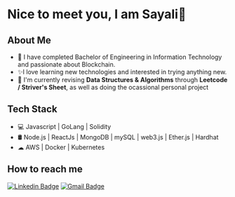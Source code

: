 # Nice to meet you, I am Sayali👋


## About Me

* 🌱 I have completed Bachelor of Engineering in Information Technology and passionate about Blockchain.
* ✨I love learning new technologies and interested in trying anything new.
* 💼 I'm currently revising **Data Structures & Algorithms** through **Leetcode / Striver's Sheet**, as well as doing the ocassional personal project

## Tech Stack

* 💻 Javascript  |  GoLang  |  Solidity
* 🛢️ Node.js | ReactJs | MongoDB | mySQL | web3.js | Ether.js | Hardhat
* ☁ AWS | Docker | Kubernetes

## How to reach me

[![Linkedin Badge](https://img.shields.io/badge/-LinkedIn-blue?style=flat-square&logo=Linkedin&logoColor=white&link=https://www.linkedin.com/in/sayalikukkar11/)](https://www.linkedin.com/in/sayalikukkar11/)
[![Gmail Badge](https://img.shields.io/badge/-Gmail-d14836?style=flat-square&logo=Gmail&logoColor=white&link=mail@sayukukkar11@gmail.com)](mailto:mail@sayukukkar11@gmail.com)









<!--
**Sayalikukkar/sayalikukkar** is a ✨ _special_ ✨ repository because its `README.md` (this file) appears on your GitHub profile.

Here are some ideas to get you started:

- 🔭 I’m currently working on ...
- 🌱 I’m currently learning ...
- 👯 I’m looking to collaborate on ...
- 🤔 I’m looking for help with ...
- 💬 Ask me about ...
- 📫 How to reach me: ...
- 😄 Pronouns: ...
- ⚡ Fun fact: ...
-->
